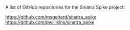 A list of GitHub repositories for the Sinatra Spike project:

https://github.com/msgehard/sinatra_spike
https://github.com/pwillikins/sinatra_spike 
